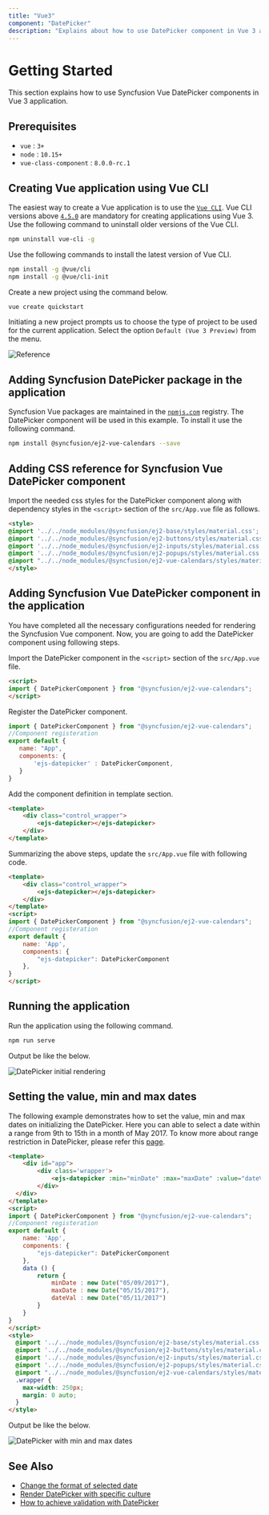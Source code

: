 ```yaml
---
title: "Vue3"
component: "DatePicker"
description: "Explains about how to use DatePicker component in Vue 3 application."
---
```


# Getting Started

This section explains how to use Syncfusion Vue DatePicker components in Vue 3 application.

## Prerequisites

* `vue` : `3+`
* `node` : `10.15+`
* `vue-class-component` : `8.0.0-rc.1`

## Creating Vue application using Vue CLI

The easiest way to create a Vue application is to use the [`Vue CLI`](https://github.com/vuejs/vue-cli). Vue CLI versions above [`4.5.0`](https://v3.vuejs.org/guide/migration/introduction.html#vue-cli) are mandatory for creating applications using Vue 3. Use the following command to uninstall older versions of the Vue CLI.

```bash
npm uninstall vue-cli -g
```

Use the following commands to install the latest version of Vue CLI.

```bash
npm install -g @vue/cli
npm install -g @vue/cli-init
```

Create a new project using the command below.

```bash
vue create quickstart
```

Initiating a new project prompts us to choose the type of project to be used for the current application. Select the option `Default (Vue 3 Preview)` from the menu.

![Reference](./images/vue3-terminal.png)

## Adding Syncfusion DatePicker package in the application

 Syncfusion Vue packages are maintained in the [`npmjs.com`](https://www.npmjs.com/~syncfusionorg) registry.
The DatePicker component will be used in this example. To install it use the following command.

```bash
npm install @syncfusion/ej2-vue-calendars --save
```

## Adding CSS reference for Syncfusion Vue DatePicker component

Import the needed css styles for the DatePicker component along with dependency styles in the `<script>` section of the `src/App.vue` file as follows.

```html
<style>
@import '../../node_modules/@syncfusion/ej2-base/styles/material.css';
@import '../../node_modules/@syncfusion/ej2-buttons/styles/material.css';
@import '../../node_modules/@syncfusion/ej2-inputs/styles/material.css';
@import '../../node_modules/@syncfusion/ej2-popups/styles/material.css';
@import "../../node_modules/@syncfusion/ej2-vue-calendars/styles/material.css";
</style>
```

## Adding Syncfusion Vue DatePicker component in the application

You have completed all the necessary configurations needed for rendering the Syncfusion Vue component. Now, you are going to add the DatePicker component using following steps.

Import the DatePicker component in the `<script>` section of the `src/App.vue` file.

```html
<script>
import { DatePickerComponent } from "@syncfusion/ej2-vue-calendars";
</script>
```

Register the DatePicker component.

 ```js
import { DatePickerComponent } from "@syncfusion/ej2-vue-calendars";
//Component registeration
export default {
    name: "App",
    components: {
        'ejs-datepicker' : DatePickerComponent,
    }
}
```

Add the component definition in template section.

```html
<template>
    <div class="control_wrapper">
        <ejs-datepicker></ejs-datepicker>
    </div>
</template>
```

Summarizing the above steps, update the `src/App.vue` file with following code.

```html
<template>
    <div class="control_wrapper">
        <ejs-datepicker></ejs-datepicker>
    </div>
</template>
<script>
import { DatePickerComponent } from "@syncfusion/ej2-vue-calendars";
//Component registeration
export default {
    name: 'App',
    components: {
        "ejs-datepicker": DatePickerComponent
    },
}
</script>
```

## Running the application

Run the application using the following command.

```bash
npm run serve
```

Output be like the below.

![DatePicker initial rendering](./images/datepicker.png)

## Setting the value, min and max dates

The following example demonstrates how to set the value, min and max dates on initializing the
DatePicker. Here you can able to select a date within a range from 9th to 15th in a month of May 2017. To know more about range restriction in DatePicker, please refer this [page](./date-range).

```html
<template>
    <div id="app">
        <div class='wrapper'>
            <ejs-datepicker :min="minDate" :max="maxDate" :value="dateVal" ></ejs-datepicker>
        </div>
  </div>
</template>
<script>
import { DatePickerComponent } from "@syncfusion/ej2-vue-calendars";
//Component registeration
export default {
    name: 'App',
    components: {
        "ejs-datepicker": DatePickerComponent
    },
    data () {
        return {
            minDate : new Date("05/09/2017"),
            maxDate : new Date("05/15/2017"),
            dateVal : new Date("05/11/2017")
        }
    }
}
</script>
<style>
  @import '../../node_modules/@syncfusion/ej2-base/styles/material.css';
  @import '../../node_modules/@syncfusion/ej2-buttons/styles/material.css';
  @import '../../node_modules/@syncfusion/ej2-inputs/styles/material.css';
  @import '../../node_modules/@syncfusion/ej2-popups/styles/material.css';
  @import "../../node_modules/@syncfusion/ej2-vue-calendars/styles/material.css";
  .wrapper {
    max-width: 250px;
    margin: 0 auto;
  }
</style>
```

Output be like the below.

![DatePicker with min and max dates](./images/range.png)

## See Also

* [Change the format of selected date](./date-format)
* [Render DatePicker with specific culture](./globalization)
* [How to achieve validation with DatePicker](./how-to/client-side-validation)